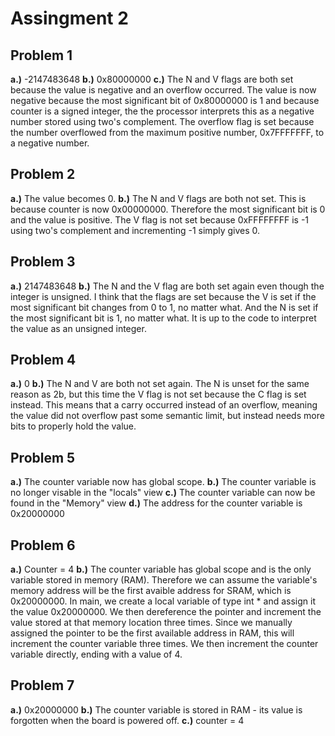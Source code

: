 # **Assingment 2**

## Problem 1
**a.)** -2147483648
**b.)** 0x80000000
**c.)** The N and V flags are both set because the value is negative and an overflow occurred. The value is now negative because the most significant bit of 0x80000000 is 1 and because counter is a signed integer, the 
the processor interprets this as a negative number stored using two's complement. The overflow flag is set because the number overflowed from the maximum positive number, 0x7FFFFFFF, to a negative number.

## Problem 2
**a.)** The value becomes 0.
**b.)** The N and V flags are both not set. This is because counter is now 0x00000000. Therefore the most significant bit is 0 and the value is positive. The V flag is not set because 0xFFFFFFFF is -1 using two's complement
 and incrementing -1 simply gives 0.

## Problem 3
**a.)** 2147483648
**b.)** The N and the V flag are both set again even though the integer is unsigned. I think that the flags are set because the V is set if the most significant bit changes from 0 to 1, no matter what. And the N is set if
 the most significant bit is 1, no matter what. It is up to the code to interpret the value as an unsigned integer.

## Problem 4
**a.)** 0
**b.)** The N and V are both not set again. The N is unset for the same reason as 2b, but this time the V flag is not set because the C flag is set instead. This means that a carry occurred instead of an overflow, meaning 
the value did not overflow past some semantic limit, but instead needs more bits to properly hold the value.

## Problem 5
**a.)** The counter variable now has global scope.
**b.)** The counter variable is no longer visable in the "locals" view
**c.)** The counter variable can now be found in the "Memory" view
**d.)** The address for the counter variable is 0x20000000

## Problem 6
**a.)** Counter = 4
**b.)** The counter variable has global scope and is the only variable stored in memory (RAM). Therefore we can assume the variable's memory address will be the first avaible address for SRAM, which is 0x20000000. In 
main, we create a local variable of type int * and assign it the value 0x20000000. We then dereference the pointer and increment the value stored at that memory location three times. Since we manually assigned the 
pointer to be the first available address in RAM, this will increment the counter variable three times. We then increment the counter variable directly, ending with a value of 4.


## Problem 7
**a.)** 0x20000000
**b.)** The counter variable is stored in RAM - its value is forgotten when the board is powered off.
**c.)** counter = 4



